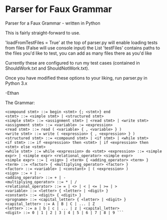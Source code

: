 # Parser for Faux Grammar
 Parser for a Faux Grammar - written in Python

This is fairly straight-forward to use.

'loadFromTestFiles = True' at the top of parser.py will enable loading tests from files  (False will use console input)
the List 'testFiles' contains paths to the files you'd like to test, you can add as many files there as you'd like

Currently these are configured to run my test cases (contained in ShouldWork.txt and ShouldNotWork.txt).

Once you have modified these options to your liking, run parser.py in Python 3.x

-Ethan

The Grammar: 
```<program> ::= program <progname> <compound stmt>
<compound stmt> ::= begin <stmt> {; <stmt>} end 
<stmt> ::= <simple stmt> | <structured stmt> 
<simple stmt> ::= <assignment stmt> | <read stmt> | <write stmt>
<assignment stmt> ::= <variable> := <expression>
<read stmt> ::= read ( <variable> { , <variable> } ) 
<write stmt> ::= write ( <expression> { , <expression> } )
<structured stmt> ::= <compound stmt> | <if stmt> | <while stmt>
<if stmt> ::= if <expression> then <stmt> | if <expression> then <stmt> else <stmt> 
<while stmt> ::= while <expression> do <stmt> <expression> ::= <simple expr> | <simple expr> <relational_operator> <simple expr> 
<simple expr> ::= [ <sign> ] <term> { <adding_operator> <term> } 
<term> ::= <factor> { <multiplying_operator> <factor> } 
<factor> ::= <variable> | <constant> | ( <expression> ) 
<sign> ::= + | - 
<adding_operator> ::= + | - 
<multiplying_operator> ::= * | / 
<relational_operator> ::= = | <> | < | <= | >= | > 
<variable> ::= <letter> { <letter> | <digit> }
<constant> ::= <digit> { <digit> } 
<progname> ::= <capital_letter> { <letter> | <digit> } 
<capital_letter> ::= A | B | C | ... | Z 
<letter> ::= a | b | c | ... | z | <capital_letter>
<digit> ::= 0 | 1 | 2 | 3 | 4 | 5 | 6 | 7 | 8 | 9 ```
